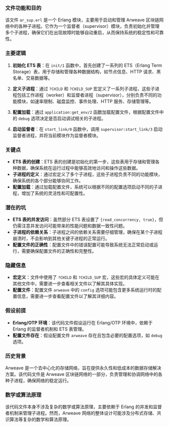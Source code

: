 ### 文件功能和目的

该文件 `ar_sup.erl` 是一个 Erlang 模块，主要用于启动和管理 Arweave 区块链网络中的各种子进程。它作为一个监督者（supervisor）模块，负责初始化并管理多个子进程，确保它们在出现故障时能够自动重启，从而保持系统的稳定性和可靠性。

### 主要逻辑

1. **初始化 ETS 表**：在 `init/1` 函数中，首先创建了一系列的 ETS（Erlang Term Storage）表，用于存储和管理各种数据结构，如节点信息、HTTP 请求、黑名单、交易数据等。

2. **定义子进程**：通过 `?CHILD` 和 `?CHILD_SUP` 宏定义了一系列子进程，这些子进程包括工作进程（worker）和监督者进程（supervisor），分别负责不同的功能模块，如速率限制、磁盘监控、事件处理、HTTP 服务、存储管理等。

3. **配置加载**：通过 `application:get_env/2` 函数加载配置文件，根据配置文件中的 `debug` 选项决定是否启动调试相关的子进程。

4. **启动监督者**：在 `start_link/0` 函数中，调用 `supervisor:start_link/3` 启动监督者进程，并将当前模块作为监督者模块。

### 关键点

- **ETS 表的创建**：ETS 表的创建是初始化的第一步，这些表用于存储和管理各种数据，确保系统在运行过程中能够高效地访问和操作这些数据。
- **子进程的定义**：通过宏定义了多个子进程，这些子进程负责不同的功能模块，确保系统的各个部分能够协同工作。
- **配置加载**：通过加载配置文件，系统可以根据不同的配置选项启动不同的子进程，增加了系统的灵活性和可配置性。

### 潜在的坑

- **ETS 表的并发访问**：虽然部分 ETS 表设置了 `{read_concurrency, true}`，但仍需注意并发访问可能带来的性能问题和数据一致性问题。
- **子进程的依赖关系**：子进程之间的依赖关系需要仔细管理，确保在某个子进程崩溃时，不会影响到其他关键子进程的正常运行。
- **配置文件的正确性**：配置文件中的错误配置可能导致系统无法正常启动或运行，需要确保配置文件的正确性和完整性。

### 隐藏信息

- **宏定义**：文件中使用了 `?CHILD` 和 `?CHILD_SUP` 宏，这些宏的具体定义可能在其他文件中，需要进一步查看相关文件以了解其具体实现。
- **配置文件**：配置文件 `arweave` 中的 `config` 选项可能包含更多系统运行时的配置信息，需要进一步查看配置文件以了解其详细内容。

### 假设前提

- **Erlang/OTP 环境**：该代码文件假设运行在 Erlang/OTP 环境中，依赖于 Erlang 的监督者机制和 ETS 表管理。
- **配置文件存在**：假设配置文件 `arweave` 存在且包含必要的配置选项，如 `debug` 选项。

### 历史背景

Arweave 是一个去中心化的存储网络，旨在提供永久性和低成本的数据存储解决方案。该代码文件是 Arweave 区块链网络的一部分，负责管理和协调网络中的各种子进程，确保网络的稳定运行。

### 数学或算法原理

该代码文件本身不涉及复杂的数学或算法原理，主要依赖于 Erlang 的并发和监督者机制来管理子进程。然而，Arweave 网络的整体设计可能涉及分布式存储、共识算法等复杂的数学和算法原理。